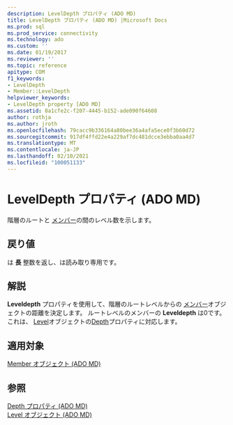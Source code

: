 ```yaml
---
description: LevelDepth プロパティ (ADO MD)
title: LevelDepth プロパティ (ADO MD) |Microsoft Docs
ms.prod: sql
ms.prod_service: connectivity
ms.technology: ado
ms.custom: ''
ms.date: 01/19/2017
ms.reviewer: ''
ms.topic: reference
apitype: COM
f1_keywords:
- LevelDepth
- Member::LevelDepth
helpviewer_keywords:
- LevelDepth property [ADO MD]
ms.assetid: 8a1cfe2c-f207-4445-b152-ade090f64608
author: rothja
ms.author: jroth
ms.openlocfilehash: 79cacc9b336164a80bee36a4afa5ece0f3b60d72
ms.sourcegitcommit: 917df4ffd22e4a229af7dc481dcce3ebba0aa4d7
ms.translationtype: MT
ms.contentlocale: ja-JP
ms.lasthandoff: 02/10/2021
ms.locfileid: "100051133"
---
```

# <a name="leveldepth-property-ado-md"></a>LevelDepth プロパティ (ADO MD)
階層のルートと [メンバー](./member-object-ado-md.md)の間のレベル数を示します。  
  
## <a name="return-values"></a>戻り値  
 は **長** 整数を返し、は読み取り専用です。  
  
## <a name="remarks"></a>解説  
 **Leveldepth** プロパティを使用して、階層のルートレベルからの [メンバー](./member-object-ado-md.md)オブジェクトの距離を決定します。 ルートレベルのメンバーの **Leveldepth** は0です。 これは、 [Level](./level-object-ado-md.md)オブジェクトの[Depth](./depth-property-ado-md.md)プロパティに対応します。  
  
## <a name="applies-to"></a>適用対象  
 [Member オブジェクト (ADO MD)](./member-object-ado-md.md)  
  
## <a name="see-also"></a>参照  
 [Depth プロパティ (ADO MD)](./depth-property-ado-md.md)   
 [Level オブジェクト (ADO MD)](./level-object-ado-md.md)